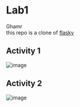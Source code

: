 # Lab1

Ghamr\
this repo is a clone of
[flasky](https://github.com/miguelgrinberg/flasky.)

## Activity 1

![image](https://github.com/ghamr/ECE444-F2023-Lab1/assets/50636897/7a931927-4f08-4f49-a2ff-6dae0b51a0a9)

## Activity 2

![image](https://github.com/ghamr/ECE444-F2023-Lab1/assets/50636897/2bc10065-583a-4ea8-b069-f3f5bc18cb1b)
